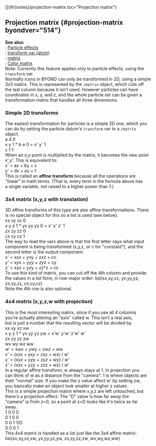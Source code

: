 []{#/{notes}/projection-matrix toc="Projection matrix"}    
## Projection matrix {#projection-matrix byondver="514"}    
**See also:**    
:   [Particle effects](ref/%7Bnotes%7D/particles)    
:   [transform var (atom)](ref/atom/var/transform)    
:   [matrix](ref/matrix)    
:   [Color matrix](ref/%7Bnotes%7D/color-matrix)    
Note: Currently this feature applies only to particle effects, using the    
`transform` var.    
Normally icons in BYOND can only be transformed in 2D, using a simple    
3x3 matrix. This is represented by the `/matrix` object, which cuts off    
the last column because it isn\'t used. However particles can have    
coordinates in x, y, and z, and the whole particle set can be given a    
transformation matrix that handles all three dimensions.    
### Simple 2D transforms    
The easiest transformation for particles is a simple 2D one, which you    
can do by setting the particle datum\'s `transform` var to a `/matrix`    
object.    
              a d 0    
    x y 1  *  b e 0  =  x' y' 1    
              c f 1    
When an x,y point is multiplied by the matrix, it becomes the new point    
x\',y\'. This is equivalent to:    
    x' = a*x + b*y + c    
    y' = d*x + e*y + f    
This is called an **affine transform** because all the operations are    
\"linear\" in math terms. (That is, every term in the formula above has    
a single variable, not raised to a higher power than 1.)    
### 3x4 matrix (x,y,z with translation)    
3D affine transforms of this type are also affine transformations. There    
is no special object for this so a list is used (see below).    
                xx xy xz 0    
    x y z 1  *  yx yy yz 0  =  x' y' z' 1    
                zx zy zz 0    
                cx cy cz 1    
The way to read the vars above is that the first letter says what input    
component is being transformed (x,y,z, or c for \"constant\"), and the    
second letter is the output component.    
    x' = xx*x + yx*y + zx*z + cx    
    y' = xy*x + yy*y + zy*z + cy    
    z' = xz*x + yz*y + zz*z + cz    
To use this kind of matrix, you can cut off the 4th column and provide    
the values in a list form, in row-major order: list(xx,xy,xz, yx,yy,yz,    
zx,zy,zz, cx,cy,cz)    
Note the 4th row is also optional.    
### 4x4 matrix (x,y,z,w with projection)    
This is the most interesting matrix, since if you use all 4 columns    
you\'re actually altering an \"axis\" called w. This isn\'t a real axis,    
but is just a number that the resulting vector will be divided by.    
                xx xy xz xw    
    x y z 1  *  yx yy yz yw  =  x'w' y'w' z'w' w'    
                zx zy zz zw    
                wx wy wz ww    
    w' = xw*x + yw*y + zw*z + ww    
    x' = (xx*x + yx*y + zx*z + wx) / w'    
    y' = (xy*x + yy*y + zy*z + wy) / w'    
    z' = (xz*x + yz*y + zz*z + wz) / w'    
In a regular affine transform, w always stays at 1. In projection you    
can think of w as a distance from the \"camera\". 1 is where objects are    
their \"normal\" size. If you make the z value affect w\' by setting zw,    
you basically make an object look smaller at higher z values.    
This is a simple projection matrix where x,y,z are left untouched, but    
there\'s a projection effect. The \"D\" value is how far away the    
\"camera\" is from z=0, so a point at z=D looks like it\'s twice as far    
away.    
    1  0  0  0    
    0  1  0  0    
    0  0  1  1/D    
    0  0  0  1    
This 4x4 matrix is handled as a list just like the 3x4 affine matrix:    
list(xx,xy,xz,xw, yx,yy,yz,yw, zx,zy,zz,zw, wx,wy,wz,ww)  